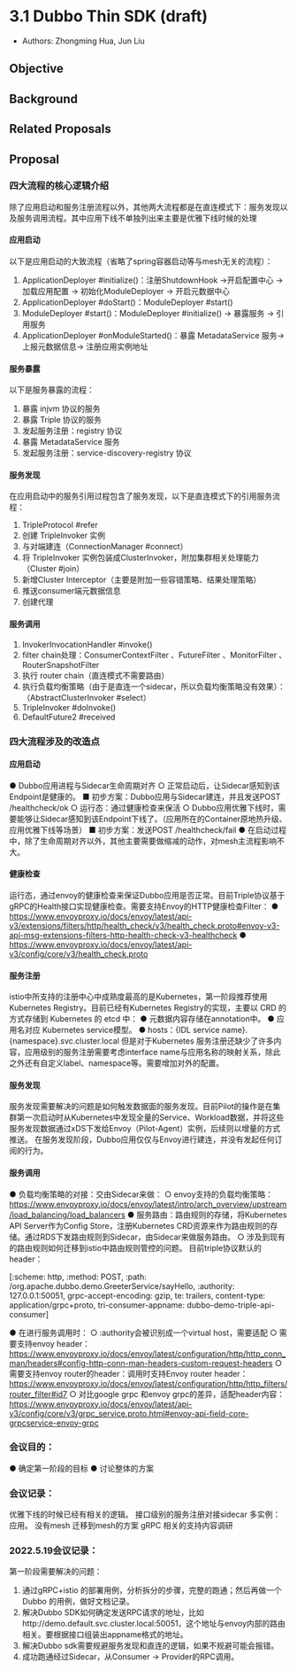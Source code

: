# 3.1 Dubbo Thin SDK (draft)
* Authors: Zhongming Hua, Jun Liu

## Objective
## Background
## Related Proposals
## Proposal

### 四大流程的核心逻辑介绍

除了应用启动和服务注册流程以外，其他两大流程都是在直连模式下：服务发现以及服务调用流程。其中应用下线不单独列出来主要是优雅下线时候的处理
#### 应用启动
以下是应用启动的大致流程（省略了spring容器启动等与mesh无关的流程）：
1. ApplicationDeployer #initialize()：注册ShutdownHook ->开启配置中心 -> 加载应用配置 -> 初始化ModuleDeployer -> 开启元数据中心
2. ApplicationDeployer #doStart()：ModuleDeployer #start()
3. ModuleDeployer #start()：ModuleDeployer #initialize() -> 暴露服务 -> 引用服务
4. ApplicationDeployer #onModuleStarted()：暴露 MetadataService 服务-> 上报元数据信息-> 注册应用实例地址
#### 服务暴露
   以下是服务暴露的流程：
1. 暴露 injvm 协议的服务
2. 暴露 Triple 协议的服务
3. 发起服务注册：registry 协议
4. 暴露 MetadataService 服务
5. 发起服务注册：service-discovery-registry 协议
#### 服务发现
   在应用启动中的服务引用过程包含了服务发现，以下是直连模式下的引用服务流程：

1. TripleProtocol #refer
2. 创建 TripleInvoker 实例
3. 与对端建连（ConnectionManager #connect）
4. 将 TripleInvoker 实例包装成ClusterInvoker，附加集群相关处理能力（Cluster #join）
5. 新增Cluster Interceptor（主要是附加一些容错策略、结果处理策略）
6. 推送consumer端元数据信息
7. 创建代理

#### 服务调用
1. InvokerInvocationHandler #invoke()
2. filter chain处理：ConsumerContextFilter 、FutureFilter 、MonitorFilter 、RouterSnapshotFilter
3. 执行 router chain（直连模式不需要路由）
4. 执行负载均衡策略（由于是直连一个sidecar，所以负载均衡策略没有效果）：（AbstractClusterInvoker #select）
5. TripleInvoker #doInvoke()
6. DefaultFuture2 #received

### 四大流程涉及的改造点
#### 应用启动

● Dubbo应用进程与Sidecar生命周期对齐
○ 正常启动后，让Sidecar感知到该Endpoint是健康的。
■ 初步方案：Dubbo应用与Sidecar建连，并且发送POST /healthcheck/ok
○ 运行态：通过健康检查来保活
○ Dubbo应用优雅下线时，需要能够让Sidecar感知到该Endpoint下线了。（应用所在的Container原地热升级、应用优雅下线等场景）
■ 初步方案：发送POST /healthcheck/fail
● 在启动过程中，除了生命周期对齐以外，其他主要需要做缩减的动作，对mesh主流程影响不大。

#### 健康检查
运行态，通过envoy的健康检查来保证Dubbo应用是否正常。目前Triple协议基于gRPC的Health接口实现健康检查。需要支持Envoy的HTTP健康检查Filter：
● https://www.envoyproxy.io/docs/envoy/latest/api-v3/extensions/filters/http/health_check/v3/health_check.proto#envoy-v3-api-msg-extensions-filters-http-health-check-v3-healthcheck
● https://www.envoyproxy.io/docs/envoy/latest/api-v3/config/core/v3/health_check.proto
#### 服务注册
istio中所支持的注册中心中成熟度最高的是Kubernetes，第一阶段推荐使用Kubernetes Registry。目前已经有Kubernetes Registry的实现，主要以 CRD 的方式存储到 Kubernetes 的 etcd 中：
● 元数据内容存储在annotation中。
● 应用名对应 Kubernetes service模型。
● hosts：{IDL service name}.{namespace}.svc.cluster.local
但是对于Kubernetes 服务注册还缺少了许多内容，应用级别的服务注册需要考虑interface name与应用名称的映射关系，除此之外还有自定义label、namespace等。需要增加对外的配置。
#### 服务发现
服务发现需要解决的问题是如何触发数据面的服务发现。目前Pilot的操作是在集群第一次启动时从Kubernetes中发现全量的Service、Workload数据，并将这些服务发现数据通过xDS下发给Envoy（Pilot-Agent）实例，后续则以增量的方式推送。
在服务发现阶段，Dubbo应用仅仅与Envoy进行建连，并没有发起任何订阅的行为。
#### 服务调用
● 负载均衡策略的对接：交由Sidecar来做：
○ envoy支持的负载均衡策略：https://www.envoyproxy.io/docs/envoy/latest/intro/arch_overview/upstream/load_balancing/load_balancers
● 服务路由：路由规则的存储，将Kubernetes API Server作为Config Store，注册Kubernetes CRD资源来作为路由规则的存储。通过RDS下发路由规则到Sidecar，由Sidecar来做服务路由。
○ 涉及到现有的路由规则如何迁移到istio中路由规则管控的问题。
目前triple协议默认的header：

[:scheme: http, :method: POST, :path: /org.apache.dubbo.demo.GreeterService/sayHello, :authority: 127.0.0.1:50051, grpc-accept-encoding: gzip, te: trailers, content-type: application/grpc+proto, tri-consumer-appname: dubbo-demo-triple-api-consumer]

● 在进行服务调用时：
○ :authority会被识别成一个virtual host，需要适配
○ 需要支持envoy header：https://www.envoyproxy.io/docs/envoy/latest/configuration/http/http_conn_man/headers#config-http-conn-man-headers-custom-request-headers
○ 需要支持envoy router的header：调用时支持Envoy router header：https://www.envoyproxy.io/docs/envoy/latest/configuration/http/http_filters/router_filter#id7
○ 对比google grpc 和envoy grpc的差异，适配header内容：https://www.envoyproxy.io/docs/envoy/latest/api-v3/config/core/v3/grpc_service.proto.html#envoy-api-field-core-grpcservice-envoy-grpc



### 会议目的：
● 确定第一阶段的目标
● 讨论整体的方案

### 会议记录：
优雅下线的时候已经有相关的逻辑。
接口级别的服务注册对接sidecar
多实例：应用。
没有mesh 迁移到mesh的方案
gRPC 相关的支持内容调研

### 2022.5.19会议记录：
第一阶段需要解决的问题：
1. 通过gRPC+istio 的部署用例，分析拆分的步骤，完整的跑通；然后再做一个 Dubbo 的用例，做好文档记录。
2. 解决Dubbo SDK如何确定发送RPC请求的地址，比如http://demo.default.svc.cluster.local:50051，这个地址与envoy内部的路由相关。要根据接口组装出appname格式的地址。
3. 解决Dubbo sdk需要规避服务发现和直连的逻辑，如果不规避可能会报错。
4. 成功跑通经过Sidecar，从Consumer -> Provider的RPC调用。
